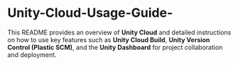 # Unity-Cloud-Usage-Guide-
This README provides an overview of **Unity Cloud** and detailed instructions on how to use key features such as **Unity Cloud Build**, **Unity Version Control (Plastic SCM)**, and the **Unity Dashboard** for project collaboration and deployment.
